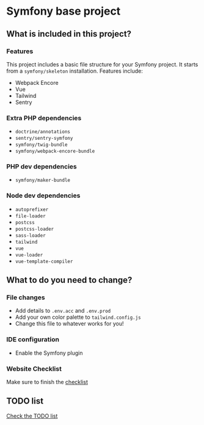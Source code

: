 Symfony base project
====================

## What is included in this project?

### Features

This project includes a basic file structure for your Symfony project. It starts from a `symfony/skeleton` installation. Features include:

- Webpack Encore
- Vue
- Tailwind
- Sentry

### Extra PHP dependencies

- `doctrine/annotations`
- `sentry/sentry-symfony`
- `symfony/twig-bundle`
- `symfony/webpack-encore-bundle`

### PHP dev dependencies

- `symfony/maker-bundle`

### Node dev dependencies
- `autoprefixer`
- `file-loader`
- `postcss`
- `postcss-loader`
- `sass-loader`
- `tailwind`
- `vue`
- `vue-loader`
- `vue-template-compiler`

## What to do you need to change?

### File changes

- Add details to `.env.acc` and `.env.prod`
- Add your own color palette to `tailwind.config.js`
- Change this file to whatever works for you!

### IDE configuration

- Enable the Symfony plugin

### Website Checklist
Make sure to finish the [checklist](./docs/checklist.md)

## TODO list

[Check the TODO list](./docs/todo.md)

